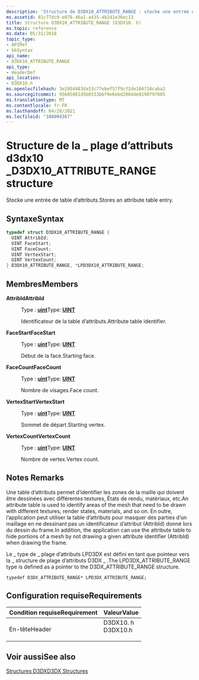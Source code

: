 ```yaml
---
description: 'Structure de D3DX10_ATTRIBUTE_RANGE : stocke une entrée de table d’attributs.'
ms.assetid: 81c77dc9-e078-46a1-a435-4b241e36ec13
title: Structure D3DX10_ATTRIBUTE_RANGE (D3DX10. h)
ms.topic: reference
ms.date: 05/31/2018
topic_type:
- APIRef
- kbSyntax
api_name:
- D3DX10_ATTRIBUTE_RANGE
api_type:
- HeaderDef
api_location:
- D3DX10.h
ms.openlocfilehash: 3e2954483da53c77ebef57f9cf2de104734caba2
ms.sourcegitcommit: 95685061d5b0333bbf9e6ebd208dde8190f97005
ms.translationtype: MT
ms.contentlocale: fr-FR
ms.lasthandoff: 04/28/2021
ms.locfileid: "108094367"
---
```

# <a name="d3dx10_attribute_range-structure"></a><span data-ttu-id="6d1fd-103">Structure de la \_ plage d’attributs d3dx10 \_</span><span class="sxs-lookup"><span data-stu-id="6d1fd-103">D3DX10\_ATTRIBUTE\_RANGE structure</span></span>

<span data-ttu-id="6d1fd-104">Stocke une entrée de table d’attributs.</span><span class="sxs-lookup"><span data-stu-id="6d1fd-104">Stores an attribute table entry.</span></span>

## <a name="syntax"></a><span data-ttu-id="6d1fd-105">Syntaxe</span><span class="sxs-lookup"><span data-stu-id="6d1fd-105">Syntax</span></span>


```C++
typedef struct D3DX10_ATTRIBUTE_RANGE {
  UINT AttribId;
  UINT FaceStart;
  UINT FaceCount;
  UINT VertexStart;
  UINT VertexCount;
} D3DX10_ATTRIBUTE_RANGE, *LPD3DX10_ATTRIBUTE_RANGE;
```



## <a name="members"></a><span data-ttu-id="6d1fd-106">Membres</span><span class="sxs-lookup"><span data-stu-id="6d1fd-106">Members</span></span>

<dl> <dt>

<span data-ttu-id="6d1fd-107">**AttribId**</span><span class="sxs-lookup"><span data-stu-id="6d1fd-107">**AttribId**</span></span>
</dt> <dd>

<span data-ttu-id="6d1fd-108">Type : **[ **uint**](../winprog/windows-data-types.md)**</span><span class="sxs-lookup"><span data-stu-id="6d1fd-108">Type: **[**UINT**](../winprog/windows-data-types.md)**</span></span>

</dd> <dd>

<span data-ttu-id="6d1fd-109">Identificateur de la table d’attributs.</span><span class="sxs-lookup"><span data-stu-id="6d1fd-109">Attribute table identifier.</span></span>

</dd> <dt>

<span data-ttu-id="6d1fd-110">**FaceStart**</span><span class="sxs-lookup"><span data-stu-id="6d1fd-110">**FaceStart**</span></span>
</dt> <dd>

<span data-ttu-id="6d1fd-111">Type : **[ **uint**](../winprog/windows-data-types.md)**</span><span class="sxs-lookup"><span data-stu-id="6d1fd-111">Type: **[**UINT**](../winprog/windows-data-types.md)**</span></span>

</dd> <dd>

<span data-ttu-id="6d1fd-112">Début de la face.</span><span class="sxs-lookup"><span data-stu-id="6d1fd-112">Starting face.</span></span>

</dd> <dt>

<span data-ttu-id="6d1fd-113">**FaceCount**</span><span class="sxs-lookup"><span data-stu-id="6d1fd-113">**FaceCount**</span></span>
</dt> <dd>

<span data-ttu-id="6d1fd-114">Type : **[ **uint**](../winprog/windows-data-types.md)**</span><span class="sxs-lookup"><span data-stu-id="6d1fd-114">Type: **[**UINT**](../winprog/windows-data-types.md)**</span></span>

</dd> <dd>

<span data-ttu-id="6d1fd-115">Nombre de visages.</span><span class="sxs-lookup"><span data-stu-id="6d1fd-115">Face count.</span></span>

</dd> <dt>

<span data-ttu-id="6d1fd-116">**VertexStart**</span><span class="sxs-lookup"><span data-stu-id="6d1fd-116">**VertexStart**</span></span>
</dt> <dd>

<span data-ttu-id="6d1fd-117">Type : **[ **uint**](../winprog/windows-data-types.md)**</span><span class="sxs-lookup"><span data-stu-id="6d1fd-117">Type: **[**UINT**](../winprog/windows-data-types.md)**</span></span>

</dd> <dd>

<span data-ttu-id="6d1fd-118">Sommet de départ.</span><span class="sxs-lookup"><span data-stu-id="6d1fd-118">Starting vertex.</span></span>

</dd> <dt>

<span data-ttu-id="6d1fd-119">**VertexCount**</span><span class="sxs-lookup"><span data-stu-id="6d1fd-119">**VertexCount**</span></span>
</dt> <dd>

<span data-ttu-id="6d1fd-120">Type : **[ **uint**](../winprog/windows-data-types.md)**</span><span class="sxs-lookup"><span data-stu-id="6d1fd-120">Type: **[**UINT**](../winprog/windows-data-types.md)**</span></span>

</dd> <dd>

<span data-ttu-id="6d1fd-121">Nombre de vertex.</span><span class="sxs-lookup"><span data-stu-id="6d1fd-121">Vertex count.</span></span>

</dd> </dl>

## <a name="remarks"></a><span data-ttu-id="6d1fd-122">Notes </span><span class="sxs-lookup"><span data-stu-id="6d1fd-122">Remarks</span></span>

<span data-ttu-id="6d1fd-123">Une table d’attributs permet d’identifier les zones de la maille qui doivent être dessinées avec différentes textures, États de rendu, matériaux, etc.</span><span class="sxs-lookup"><span data-stu-id="6d1fd-123">An attribute table is used to identify areas of the mesh that need to be drawn with different textures, render states, materials, and so on.</span></span> <span data-ttu-id="6d1fd-124">En outre, l’application peut utiliser la table d’attributs pour masquer des parties d’un maillage en ne dessinant pas un identificateur d’attribut (AttribId) donné lors du dessin du frame.</span><span class="sxs-lookup"><span data-stu-id="6d1fd-124">In addition, the application can use the attribute table to hide portions of a mesh by not drawing a given attribute identifier (AttribId) when drawing the frame.</span></span>

<span data-ttu-id="6d1fd-125">Le \_ type de \_ plage d’attributs LPD3DX est défini en tant que pointeur vers la \_ structure de plage d’attributs D3DX \_ .</span><span class="sxs-lookup"><span data-stu-id="6d1fd-125">The LPD3DX\_ATTRIBUTE\_RANGE type is defined as a pointer to the D3DX\_ATTRIBUTE\_RANGE structure.</span></span>


```
typedef D3DX_ATTRIBUTE_RANGE* LPD3DX_ATTRIBUTE_RANGE;
```



## <a name="requirements"></a><span data-ttu-id="6d1fd-126">Configuration requise</span><span class="sxs-lookup"><span data-stu-id="6d1fd-126">Requirements</span></span>



| <span data-ttu-id="6d1fd-127">Condition requise</span><span class="sxs-lookup"><span data-stu-id="6d1fd-127">Requirement</span></span> | <span data-ttu-id="6d1fd-128">Valeur</span><span class="sxs-lookup"><span data-stu-id="6d1fd-128">Value</span></span> |
|-------------------|-------------------------------------------------------------------------------------|
| <span data-ttu-id="6d1fd-129">En-tête</span><span class="sxs-lookup"><span data-stu-id="6d1fd-129">Header</span></span><br/> | <dl> <span data-ttu-id="6d1fd-130"><dt>D3DX10. h</dt></span><span class="sxs-lookup"><span data-stu-id="6d1fd-130"><dt>D3DX10.h</dt></span></span> </dl> |



## <a name="see-also"></a><span data-ttu-id="6d1fd-131">Voir aussi</span><span class="sxs-lookup"><span data-stu-id="6d1fd-131">See also</span></span>

<dl> <dt>

[<span data-ttu-id="6d1fd-132">Structures D3DX</span><span class="sxs-lookup"><span data-stu-id="6d1fd-132">D3DX Structures</span></span>](d3d10-graphics-reference-d3dx10-structures.md)
</dt> </dl>

 

 
